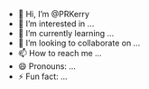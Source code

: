 - 👋 Hi, I’m @PRKerry
- 👀 I’m interested in ...
- 🌱 I’m currently learning ...
- 💞️ I’m looking to collaborate on ...
- 📫 How to reach me ...
- 😄 Pronouns: ...
- ⚡ Fun fact: ...

<!---
PRKerry/PRKerry is a ✨ special ✨ repository because its `README.md` (this file) appears on your GitHub profile.
You can click the Preview link to take a look at your changes.
--->
